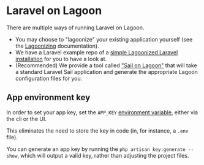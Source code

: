 # Laravel on Lagoon

There are multiple ways of running Laravel on Lagoon.

* You may choose to "lagoonize" your existing application yourself (see the [Lagoonizing](../lagoonizing/index.md) documentation).
* We have a Laravel example repo of a [simple Lagoonized Laravel installation](https://github.com/lagoon-examples/laravel-example-simple) for you to have a look at.
* (Recommended) We provide a tool called ["Sail on Lagoon"](../other-tools/sail.md) that will take a standard Laravel Sail application and generate the appropriate Lagoon configuration files for you.

## App environment key

In order to set your app key, set the `APP_KEY` [environment variable](../concepts-advanced/environment-variables.md), either via the cli or the UI.

This eliminates the need to store the key in code (in, for instance, a `.env` file).

You can generate an app key by running the `php artisan key:generate --show`, which will output a valid key, rather than adjusting the project files.
